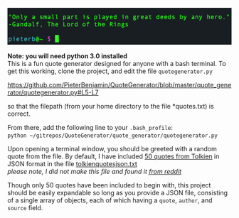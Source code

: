 ![raw text](https://github.com/PieterBenjamin/QuoteGenerator/blob/master/Quote%20Generator%20sample.png)  

**Note: you will need python 3.0 installed**  
This is a fun quote generator designed for anyone with a bash terminal. To get this working, clone the project, and edit the file `quotegenerator.py` 

https://github.com/PieterBenjamin/QuoteGenerator/blob/master/quote_generator/quotegenerator.py#L5-L7

so that the filepath (from your home directory to the file *quotes.txt) is correct.

From there, add the following line to your `.bash_profile`:  
`python ~/gitrepos/QuoteGenerator/quote_generator/quotegenerator.py`

Upon opening a terminal window, you should be greeted with a random quote from the file. By default, 
I have included [50 quotes from Tolkien](https://pastebin.com/8PznRpXv) in JSON
format in the file [tolkienquotesjson.txt](https://github.com/PieterBenjamin/QuoteGenerator/blob/master/quote_generator/tolkienquotesjson.txt)  
*please note, I did not make this file and found it [from reddit](https://www.reddit.com/r/lotr/comments/4d5ss7/50_lotr_quotes_included_json_file/)*

Though only 50 quotes have been included to begin with, this project should be easily expandable so long as you provide
a JSON file, consisting of a single array of objects, each of which having a `quote`, `author`, and `source` field.
